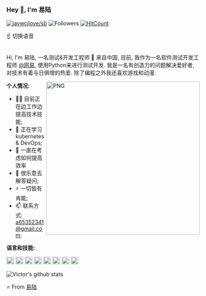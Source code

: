 ### Hey 👋, I'm 易陆

[![jaywcjlove/sb](https://jaywcjlove.github.io/sb/lang/english.svg)](README.md) 
![Followers](https://img.shields.io/github/followers/yili1992?label=Follw&style=social)
[![HitCount](http://hits.dwyl.com/yili1992/yili1992.svg)](http://hits.dwyl.com/yili1992/yili1992)  

☝️   切换语音
<br />
<br />

Hi, I'm 易陆, 一名测试&开发工程师  🚀 来自中国, 目前, 我作为一名软件测试开发工程师 [@网易](https://fuxi.163.com/), 
使用Python来进行测试开发.
 我是一名有创造力的问题解决爱好者, 对技术有着与日俱增的热爱. 除了编程之外我还喜欢游戏和动漫.

  <img align="right" alt="PNG" width="400" height="400" src="https://s1.ax1x.com/2020/07/16/UB6CjJ.png" />

**个人情况:**

- 👨‍💻 目前正在边工作边提高技术技能;
- 🌱 正在学习kubernetes & DevOps; 
- 🤔 一直在考虑如何提高效率
- 💬 很乐意去解答疑问;
- ⚡️ 一切皆有肯能;
- 📫 联系方式: a65352341@gmail.com;

**语言和技能:**  

<code><img height="20" src="https://img.shields.io/badge/-React-%23282C34?style=flat-square&logo=react"></code>
<code><img height="20" src="https://img.shields.io/badge/-MongoDB-HA248?style=flat-square&logo=mongodb"></code>
<code><img height="20" src="https://img.shields.io/badge/-Kubernetes-black?style=flat-square&logo=kubernetes"></code>
<code><img height="20" src="https://img.shields.io/badge/-Python-yellow?style=flat-square&logo=python"></code>
<code><img height="20" src="https://img.shields.io/badge/-Java-blue?style=flat-square&logo=java"></code>
<code><img height="20" src="https://img.shields.io/badge/-Git-%23F05032?style=flat-square&logo=git&logoColor=%23ffffff"></code>
<code><img height="20" src="https://img.shields.io/badge/-VSCode-%23007ACC?style=flat-square&logo=visual-studio-code"></code>
<code><img height="20" src="https://img.shields.io/badge/-Flask-black?style=flat-square&logo=flask"></code>



![Victor's github stats](https://github-readme-stats.vercel.app/api?username=yili1992&show_icons=true&hide_border=true)


⭐️ From [易陆](https://github.com/yili1992)
